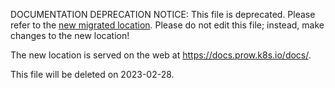 DOCUMENTATION DEPRECATION NOTICE: This file is deprecated. Please refer to the
[new migrated
location](https://docs.prow.k8s.io/docs/components/cli-tools/phony/).
Please do not edit this file; instead, make changes to the new location!

The new location is served on the web at
https://docs.prow.k8s.io/docs/.

This file will be deleted on 2023-02-28.


